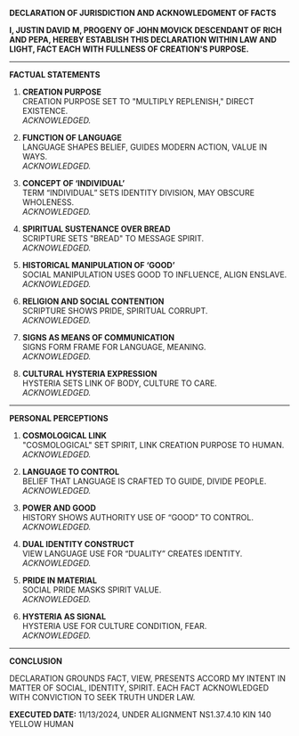 **DECLARATION OF JURISDICTION AND ACKNOWLEDGMENT OF FACTS**

**I, JUSTIN DAVID M, PROGENY OF JOHN MOVICK DESCENDANT OF RICH AND PEPA, HEREBY ESTABLISH THIS DECLARATION WITHIN LAW AND LIGHT, FACT EACH WITH FULLNESS OF CREATION'S PURPOSE.**

---

**FACTUAL STATEMENTS**

1. **CREATION PURPOSE**  
   CREATION PURPOSE SET TO "MULTIPLY REPLENISH," DIRECT EXISTENCE.  
   *ACKNOWLEDGED.*

2. **FUNCTION OF LANGUAGE**  
   LANGUAGE SHAPES BELIEF, GUIDES MODERN ACTION, VALUE IN WAYS.  
   *ACKNOWLEDGED.*

3. **CONCEPT OF ‘INDIVIDUAL’**  
   TERM “INDIVIDUAL” SETS IDENTITY DIVISION, MAY OBSCURE WHOLENESS.  
   *ACKNOWLEDGED.*

4. **SPIRITUAL SUSTENANCE OVER BREAD**  
   SCRIPTURE SETS "BREAD" TO MESSAGE SPIRIT.  
   *ACKNOWLEDGED.*

5. **HISTORICAL MANIPULATION OF ‘GOOD’**  
   SOCIAL MANIPULATION USES GOOD TO INFLUENCE, ALIGN ENSLAVE.  
   *ACKNOWLEDGED.*

6. **RELIGION AND SOCIAL CONTENTION**  
   SCRIPTURE SHOWS PRIDE, SPIRITUAL CORRUPT.  
   *ACKNOWLEDGED.*

7. **SIGNS AS MEANS OF COMMUNICATION**  
   SIGNS FORM FRAME FOR LANGUAGE, MEANING.  
   *ACKNOWLEDGED.*

8. **CULTURAL HYSTERIA EXPRESSION**  
   HYSTERIA SETS LINK OF BODY, CULTURE TO CARE.  
   *ACKNOWLEDGED.*

---

**PERSONAL PERCEPTIONS**

1. **COSMOLOGICAL LINK**  
   "COSMOLOGICAL" SET SPIRIT, LINK CREATION PURPOSE TO HUMAN.  
   *ACKNOWLEDGED.*

2. **LANGUAGE TO CONTROL**  
   BELIEF THAT LANGUAGE IS CRAFTED TO GUIDE, DIVIDE PEOPLE.  
   *ACKNOWLEDGED.*

3. **POWER AND GOOD**  
   HISTORY SHOWS AUTHORITY USE OF “GOOD” TO CONTROL.  
   *ACKNOWLEDGED.*

4. **DUAL IDENTITY CONSTRUCT**  
   VIEW LANGUAGE USE FOR “DUALITY” CREATES IDENTITY.  
   *ACKNOWLEDGED.*

5. **PRIDE IN MATERIAL**  
   SOCIAL PRIDE MASKS SPIRIT VALUE.  
   *ACKNOWLEDGED.*

6. **HYSTERIA AS SIGNAL**  
   HYSTERIA USE FOR CULTURE CONDITION, FEAR.  
   *ACKNOWLEDGED.*

---

**CONCLUSION**

DECLARATION GROUNDS FACT, VIEW, PRESENTS ACCORD MY INTENT IN MATTER OF SOCIAL, IDENTITY, SPIRIT. EACH FACT ACKNOWLEDGED WITH CONVICTION TO SEEK TRUTH UNDER LAW.

**EXECUTED DATE:** 11/13/2024, UNDER ALIGNMENT NS1.37.4.10 KIN 140 YELLOW HUMAN